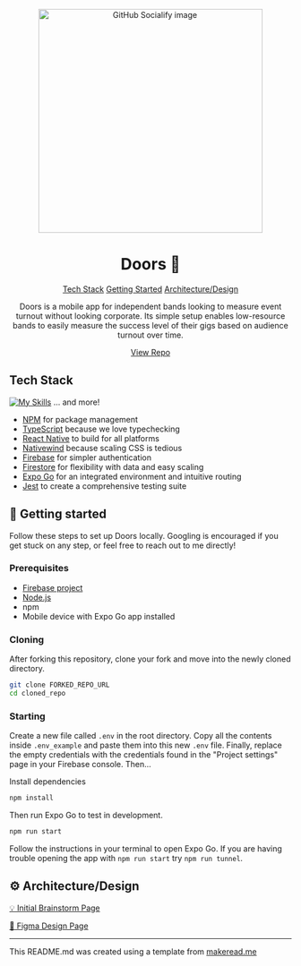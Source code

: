 <p align="center">

<img src="https://socialify.git.ci/aleguy02/Doors/image?description=1&font=Inter&issues=1&name=1&owner=1&pattern=Formal+Invitation&stargazers=1&theme=Dark" alt="GitHub Socialify image" width="400px">
</p>

<h1 align="center" style="font-weight: bold;">Doors 🚪</h1>

<p align="center">
<a href="#technologies">Tech Stack</a>
<a href="#started">Getting Started</a>
<a href="#design">Architecture/Design</a>

</p>

<p align="center">Doors is a mobile app for independent bands looking to measure event turnout without looking corporate. Its simple setup enables low-resource bands to easily measure the success level of their gigs based on audience turnout over time.</p>

<p align="center">
<a href="https://github.com/aleguy02/Doors">View Repo</a>
</p>

<h2 id="technologies">Tech Stack</h2>

[![My Skills](https://skillicons.dev/icons?i=npm,react,ts,tailwind,firebase,babel,jest)](https://skillicons.dev) ... and more!

- [NPM](https://www.npmjs.com/) for package management
- [TypeScript](https://www.typescriptlang.org/) because we love typechecking
- [React Native](https://reactnative.dev/) to build for all platforms
- [Nativewind](https://www.nativewind.dev/) because scaling CSS is tedious
- [Firebase](https://firebase.google.com/) for simpler authentication
- [Firestore](https://firebase.google.com/docs/firestore) for flexibility with data and easy scaling
- [Expo Go](https://expo.dev/) for an integrated environment and intuitive routing
- [Jest](https://jestjs.io/) to create a comprehensive testing suite

<h2 id="started">🚀 Getting started</h2>

Follow these steps to set up Doors locally. Googling is encouraged if you get stuck on any step, or feel free to reach out to me directly!

<h3>Prerequisites</h3>

- [Firebase project](https://firebase.google.com/docs/web/setup)
- [Node.js](https://nodejs.org/en)
- npm
- Mobile device with Expo Go app installed

<h3>Cloning</h3>

After forking this repository, clone your fork and move into the newly cloned directory.

```bash
git clone FORKED_REPO_URL
cd cloned_repo
```

<h3>Starting</h3>

Create a new file called `.env` in the root directory. Copy all the contents inside `.env_example` and paste them into this new `.env` file. Finally, replace the empty credentials with the credentials found in the "Project settings" page in your Firebase console. Then...

Install dependencies

```bash
npm install
```

Then run Expo Go to test in development.

```bash
npm run start
```

Follow the instructions in your terminal to open Expo Go. If you are having trouble opening the app with `npm run start` try `npm run tunnel`.

<h2 id="design">⚙️ Architecture/Design</h2>

[💡 Initial Brainstorm Page](https://whimsical.com/doors-flowmap-TSBHo3gc9ncG6JTnWDJgof)

[🎨 Figma Design Page](https://www.figma.com/design/lL30PUc2XTRDPm9haVRBJr/Doors?node-id=1-2&t=fAuTF0iYxjdsObCB-1)

---

This README.md was created using a template from [makeread.me](https://github.com/ShaanCoding/makeread.me)
